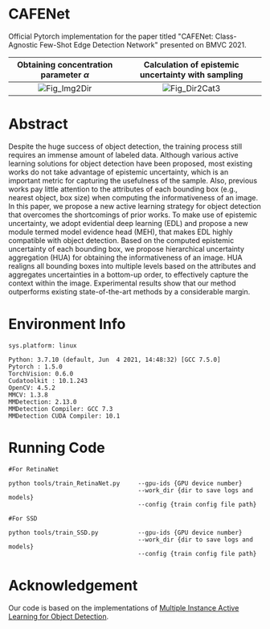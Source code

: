 # CAFENet
Official Pytorch implementation for the paper titled "CAFENet: Class-Agnostic Few-Shot Edge Detection Network" presented on BMVC 2021.

Obtaining concentration parameter $\alpha$             |  Calculation of epistemic uncertainty with sampling
:-------------------------:|:-------------------------:
![Fig_Img2Dir](https://user-images.githubusercontent.com/54431060/221471465-90994e7d-7bf6-43b1-91c0-0af11631de7a.jpg)   |  ![Fig_Dir2Cat3](https://user-images.githubusercontent.com/54431060/221471621-0dc67520-92ac-41f7-a069-6e6f57eb833f.jpg)

# Abstract
Despite the huge success of object detection, the training process still requires an immense amount of labeled data. Although various active learning solutions for object detection have been proposed, most existing works do not take advantage of epistemic uncertainty, which is an important metric for capturing the usefulness of the sample. Also, previous works pay little attention to the attributes of each bounding box (e.g., nearest object, box size) when computing the informativeness of an image. In this paper, we propose a new active learning strategy for object detection that overcomes the shortcomings of prior works. To make use of epistemic uncertainty, we adopt evidential deep learning (EDL) and propose a new module termed model evidence head (MEH), that makes EDL highly compatible with object detection. Based on the computed epistemic uncertainty of each bounding box, we propose hierarchical uncertainty aggregation (HUA) for obtaining the informativeness of an image. HUA realigns all bounding boxes into multiple levels based on the attributes and aggregates uncertainties in a bottom-up order, to effectively capture the context within the image. Experimental results show that our method outperforms existing state-of-the-art methods by a considerable margin.

# Environment Info
```
sys.platform: linux

Python: 3.7.10 (default, Jun  4 2021, 14:48:32) [GCC 7.5.0]  
Pytorch : 1.5.0  
TorchVision: 0.6.0  
Cudatoolkit : 10.1.243  
OpenCV: 4.5.2  
MMCV: 1.3.8  
MMDetection: 2.13.0  
MMDetection Compiler: GCC 7.3  
MMDetection CUDA Compiler: 10.1  
```

# Running Code
```
#For RetinaNet 

python tools/train_RetinaNet.py     --gpu-ids {GPU device number}
                                    --work_dir {dir to save logs and models}
                                    --config {train config file path}                             
                                    
#For SSD

python tools/train_SSD.py           --gpu-ids {GPU device number}
                                    --work_dir {dir to save logs and models}
                                    --config {train config file path}     
```

# Acknowledgement
Our code is based on the implementations of [Multiple Instance Active Learning for Object Detection](https://github.com/yuantn/MI-AOD).
